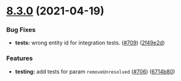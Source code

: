 # [8.3.0](https://github.com/contentful/contentful.js/compare/v8.2.1...v8.3.0) (2021-04-19)


### Bug Fixes

* **tests:** wrong entity id for integration tests. ([#709](https://github.com/contentful/contentful.js/issues/709)) ([2f49e2d](https://github.com/contentful/contentful.js/commit/2f49e2dbd618e6610176012b399130f8ec3ef57a))


### Features

* **testing:** add tests for param `removeUnresolved` ([#706](https://github.com/contentful/contentful.js/issues/706)) ([6714b80](https://github.com/contentful/contentful.js/commit/6714b806e80d0683265e003781423cf94ec7ef8c))
